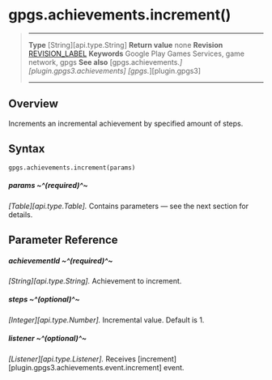 # gpgs.achievements.increment()

> --------------------- ------------------------------------------------------------------------------------------
> __Type__              [String][api.type.String]
> __Return value__      none
> __Revision__          [REVISION_LABEL](REVISION_URL)
> __Keywords__          Google Play Games Services, game network, gpgs
> __See also__          [gpgs.achievements.*][plugin.gpgs3.achievements]
>                       [gpgs.*][plugin.gpgs3]
> --------------------- ------------------------------------------------------------------------------------------

## Overview

Increments an incremental achievement by specified amount of steps.

## Syntax

	gpgs.achievements.increment(params)

##### params ~^(required)^~
_[Table][api.type.Table]._ Contains parameters — see the next section for details.

## Parameter Reference

##### achievementId ~^(required)^~
_[String][api.type.String]._ Achievement to increment.

##### steps ~^(optional)^~
_[Integer][api.type.Number]._ Incremental value. Default is 1.

##### listener ~^(optional)^~
_[Listener][api.type.Listener]._ Receives [increment][plugin.gpgs3.achievements.event.increment] event.
